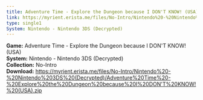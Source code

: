 ```yaml
---
title: Adventure Time - Explore the Dungeon because I DON'T KNOW! (USA)
link: https://myrient.erista.me/files/No-Intro/Nintendo%20-%20Nintendo%203DS%20(Decrypted)/Adventure%20Time%20-%20Explore%20the%20Dungeon%20because%20I%20DON'T%20KNOW!%20(USA).zip
type: single1
System: Nintendo - Nintendo 3DS (Decrypted)
---
```

<b>Game:</b> Adventure Time - Explore the Dungeon because I DON'T KNOW! (USA)<br>
<b>System:</b> Nintendo - Nintendo 3DS (Decrypted)<br>
<b>Collection:</b> No-Intro<br>
<b>Download:</b> https://myrient.erista.me/files/No-Intro/Nintendo%20-%20Nintendo%203DS%20(Decrypted)/Adventure%20Time%20-%20Explore%20the%20Dungeon%20because%20I%20DON'T%20KNOW!%20(USA).zip